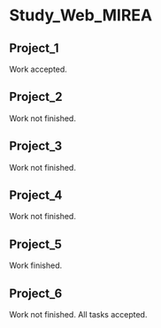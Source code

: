 # Study_Web_MIREA

## Project_1
Work accepted.

## Project_2
Work not finished.

## Project_3
Work not finished.

## Project_4
Work not finished.

## Project_5
Work finished.

## Project_6
Work not finished. All tasks accepted.
